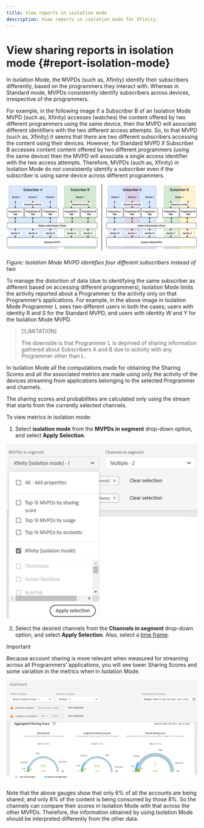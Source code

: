 ```yaml
---
title: View reports in isolation mode
description: View reports in isolation mode for Xfinity. 
---
```


# View sharing reports in isolation mode {#report-isolation-mode}

In Isolation Mode, the MVPDs (such as, Xfinity) identify their subscribers differently, based on the programmers they interact with. Whereas in Standard mode, MVPDs consistently identify subscribers across devices, irrespective of the programmers.

For example, in the following image if a Subscriber B of an Isolation Mode MVPD (such as, Xfinity) accesses (watches) the content offered by two different programmers using the same device, then the MVPD will associate different identifiers with the two different access attempts. So, to that MVPD (such as, Xfinity) it seems that there are two different subscribers accessing the content using their devices. However, for Standard MVPD if Subscriber
B accesses content content offered by two different programmers (using the same device) then the MVPD will associate a single access identifier with the two access attempts. Therefore, MVPDs (such as, Xfinity) in Isolation Mode do not consistently identify a subscriber even if the subscriber is using same device across different programmers.

![](assets/isolation-diff-new.png)

*Figure: Isolation Mode MVPD identifies four different subscribers instead of two*

To manage the distortion of data (due to identifying the same subscriber as different based on accessing different programmers), Isolation Mode limits the activity reported about a Programmer to the activity only on that Programmer’s applications. For example, in the above image in Isolation Mode Programmer L sees two different users in both the cases; users with identity R and S for the Standard MVPD, and users with identity W and Y for the Isolation Mode MVPD.

>[!LIMITATION]
>
> The downside is that Programmer L is deprived of sharing information gathered about Subscribers A and B due to activity with any Programmer other than L.

In Isolation Mode all the computations made for obtaining the Sharing Scores and all the associated metrics are made using only the activity of the devices streaming from applications belonging to the selected Programmer and channels.

The sharing scores and probabilities are calculated only using the stream that starts from the currently selected channels.

To view metrics in isolation mode:

1. Select **isolation mode** from the **MVPDs in segment** drop-down option, and select **Apply Selection**.

![](assets/xfinity-in-segment.png)

2. Select the desired channels from the **Channels in segment** drop-down option, and select **Apply Selection**. Also, select a [time frame](/help/AccountIQ/product-concepts.md#granularity-def).

>[!IMPORTANT]
>
>Because account sharing is more relevant when measured for streaming across all Programmers’ applications, you will see lower Sharing Scores and some variation in the metrics when in Isolation Mode.

![](assets/aggregate-sharing-isolation.png)

Note that the above gauges show that only 6% of all the accounts are being shared; and only 8% of the content is being consumed by those 8%. So the channels can compare their scores in Isolation Mode with that across the other MVPDs. Therefore, the information obtained by using Isolation Mode should be interpreted differently from the other data.
